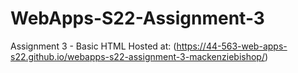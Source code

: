 # WebApps-S22-Assignment-3
Assignment 3 - Basic HTML
Hosted at: (https://44-563-web-apps-s22.github.io/webapps-s22-assignment-3-mackenziebishop/)